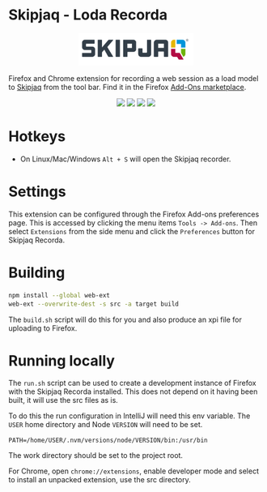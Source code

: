 # Skipjaq - Loda Recorda

<p align="center">
  <img src="src/icons/skipjaq_logo.png?raw=true" alt="Skipjaq Logo" height="64"/>
</p>

Firefox and Chrome extension for recording a web session as a load model to [Skipjaq](http://skipjaq.com/) from the tool bar. Find it in the Firefox [Add-Ons marketplace](https://addons.mozilla.org/en-US/firefox/addon/skipjaq-recorda/).
<p align="center">
	<img src="screenshots/step-1.png?raw=true" width="205"/>
	<img src="screenshots/step-2.png?raw=true" width="205"/>
	<img src="screenshots/step-3.png?raw=true" width="205"/>
	<img src="screenshots/step-4.png?raw=true" width="205"/>
</p>

# Hotkeys

* On Linux/Mac/Windows `Alt + S` will open the Skipjaq recorder.

# Settings

This extension can be configured through the Firefox Add-ons preferences page. This is accessed by clicking the menu items `Tools -> Add-ons`. Then select `Extensions` from the side menu and click the `Preferences` button for Skipjaq Recorda. 

# Building

```bash
npm install --global web-ext
web-ext --overwrite-dest -s src -a target build
```

The `build.sh` script will do this for you and also produce an xpi file for uploading to Firefox.

# Running locally

The `run.sh` script can be used to create a development instance of Firefox with the Skipjaq Recorda installed. This does not depend on it having been built, it will use the src files as is.

To do this the run configuration in IntelliJ will need this env variable. The `USER` home directory and Node `VERSION` will need to be set.

```
PATH=/home/USER/.nvm/versions/node/VERSION/bin:/usr/bin
```

The work directory should be set to the project root.

For Chrome, open `chrome://extensions`, enable developer mode and select to install an unpacked extension, use the src directory.